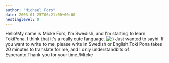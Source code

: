 ```yaml
---
author: "Michael Fors"
date: 2003-01-25T06:21:00+00:00
nestinglevel: 0
---
```

Hello!My name is Micke Fors, I'm Swedish, and I'm starting to learn TokiPona. I think that it's a really cute language. ![:)](images/smilies/icon_e_smile.gif "Smile") Just wanted to sayhi. If you want to write to me, please write in Swedish or English.Toki Pona takes 20 minutes to translate for me, and I only understandbits of Esperanto.Thank you for your time./Micke